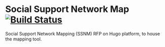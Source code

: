 # Social Support Network Map [![Build Status](https://travis-ci.org/ccnmtl/ssnmhugo.svg?branch=master)](https://travis-ci.org/ccnmtl/ssnmhugo)
Social Support Network Mapping (SSNM) RFP on Hugo platform, to house the mapping tool.
